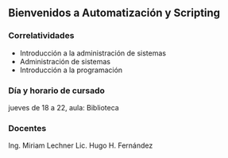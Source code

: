## Bienvenidos a Automatización y Scripting
### Correlatividades
- Introducción a la administración de sistemas
- Administración de sistemas
- Introducción a la programación
### Día y horario de cursado
jueves de 18 a 22, aula: Biblioteca
### Docentes
Ing. Miriam Lechner
Lic. Hugo H. Fernández
